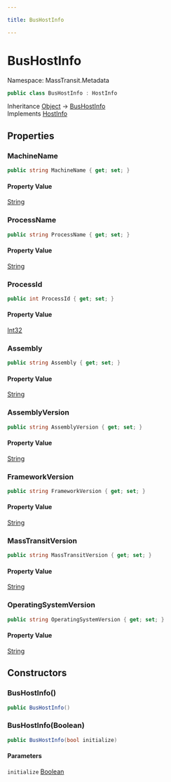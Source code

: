```yaml
---

title: BusHostInfo

---
```


# BusHostInfo

Namespace: MassTransit.Metadata

```csharp
public class BusHostInfo : HostInfo
```

Inheritance [Object](https://learn.microsoft.com/en-us/dotnet/api/system.object) → [BusHostInfo](../masstransit-metadata/bushostinfo)<br/>
Implements [HostInfo](../masstransit/hostinfo)

## Properties

### **MachineName**

```csharp
public string MachineName { get; set; }
```

#### Property Value

[String](https://learn.microsoft.com/en-us/dotnet/api/system.string)<br/>

### **ProcessName**

```csharp
public string ProcessName { get; set; }
```

#### Property Value

[String](https://learn.microsoft.com/en-us/dotnet/api/system.string)<br/>

### **ProcessId**

```csharp
public int ProcessId { get; set; }
```

#### Property Value

[Int32](https://learn.microsoft.com/en-us/dotnet/api/system.int32)<br/>

### **Assembly**

```csharp
public string Assembly { get; set; }
```

#### Property Value

[String](https://learn.microsoft.com/en-us/dotnet/api/system.string)<br/>

### **AssemblyVersion**

```csharp
public string AssemblyVersion { get; set; }
```

#### Property Value

[String](https://learn.microsoft.com/en-us/dotnet/api/system.string)<br/>

### **FrameworkVersion**

```csharp
public string FrameworkVersion { get; set; }
```

#### Property Value

[String](https://learn.microsoft.com/en-us/dotnet/api/system.string)<br/>

### **MassTransitVersion**

```csharp
public string MassTransitVersion { get; set; }
```

#### Property Value

[String](https://learn.microsoft.com/en-us/dotnet/api/system.string)<br/>

### **OperatingSystemVersion**

```csharp
public string OperatingSystemVersion { get; set; }
```

#### Property Value

[String](https://learn.microsoft.com/en-us/dotnet/api/system.string)<br/>

## Constructors

### **BusHostInfo()**

```csharp
public BusHostInfo()
```

### **BusHostInfo(Boolean)**

```csharp
public BusHostInfo(bool initialize)
```

#### Parameters

`initialize` [Boolean](https://learn.microsoft.com/en-us/dotnet/api/system.boolean)<br/>
